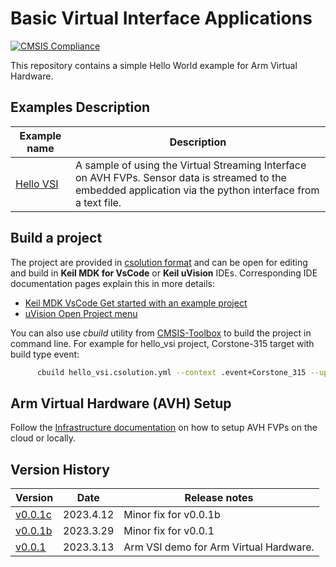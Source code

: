 # Basic Virtual Interface Applications
[![CMSIS Compliance](https://img.shields.io/github/actions/workflow/status/Arm-Examples/Hello_AVH/verify.yml?logo=arm&logoColor=0091bd&label=CMSIS%20Compliance)](https://www.keil.arm.com/cmsis) 

This repository contains a simple Hello World example for Arm Virtual Hardware.

## Examples Description

| Example name                              | Description   |
|---                                            |---            |
| [Hello VSI](./hello_vsi)                     | A sample of using the Virtual Streaming Interface on AVH FVPs. Sensor data is streamed to the embedded application via the python interface from a text file. |


## Build a project

The project are provided in [csolution format](https://github.com/Open-CMSIS-Pack/cmsis-toolbox/blob/main/docs/YML-Input-Format.md) and can be open for editing and build in **Keil MDK for VsCode** or **Keil uVision** IDEs. Corresponding IDE documentation pages explain this in more details:
 - [Keil MDK VsCode Get started with an example project](https://developer.arm.com/documentation/108029/latest/Get-started-with-an-example-project)
 - [uVision Open Project menu](https://developer.arm.com/documentation/101407/latest/User-Interface/Project-Menu-and-Commands)

You can also use *cbuild* utility from [CMSIS-Toolbox](https://github.com/Open-CMSIS-Pack/cmsis-toolbox/blob/main/docs/build-operation.md) to build the project in command line. For example for hello_vsi project, Corstone-315 target with build type event:

```bash
      cbuild hello_vsi.csolution.yml --context .event+Corstone_315 --update-rte --packs --toolchain GCC
```

## Arm Virtual Hardware (AVH) Setup

Follow the [Infrastructure documentation](https://arm-software.github.io/AVH/main/infrastructure/html/index.html) on how to setup AVH FVPs on the cloud or locally.

## Version History

| Version | Date | Release notes |
|---      |---   |---            |
| [v0.0.1c](https://github.com/Arm-Examples/Hello_AVH/releases/tag/v0.0.1c) | 2023.4.12 | Minor fix for v0.0.1b |
| [v0.0.1b](https://github.com/Arm-Examples/Hello_AVH/releases/tag/v0.0.1b) | 2023.3.29 | Minor fix for v0.0.1 |
| [v0.0.1](https://github.com/Arm-Examples/Hello_AVH/releases/tag/v0.0.1) | 2023.3.13 | Arm VSI demo for Arm Virtual Hardware. |
